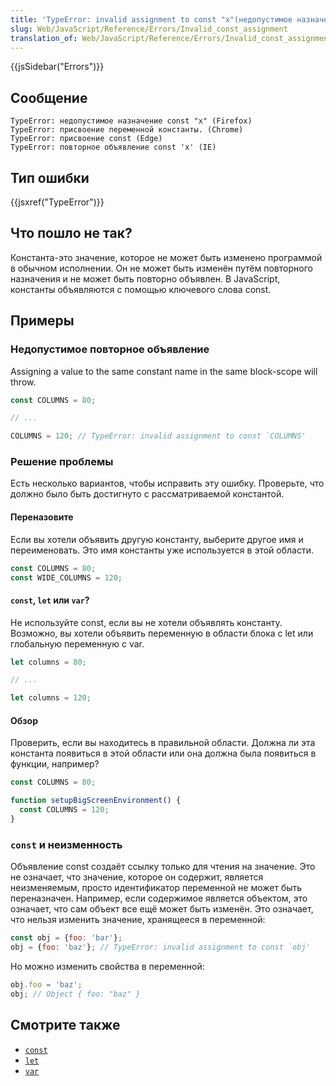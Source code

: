 ```yaml
---
title: 'TypeError: invalid assignment to const "x"(недопустимое назначение const "x")'
slug: Web/JavaScript/Reference/Errors/Invalid_const_assignment
translation_of: Web/JavaScript/Reference/Errors/Invalid_const_assignment
---
```


{{jsSidebar("Errors")}}

## Сообщение

```
TypeError: недопустимое назначение const "x" (Firefox)
TypeError: присвоение переменной константы. (Chrome)
TypeError: присвоение const (Edge)
TypeError: повторное объявление const 'x' (IE)
```

## Тип ошибки

{{jsxref("TypeError")}}

## Что пошло не так?

Константа-это значение, которое не может быть изменено программой в обычном исполнении. Он не может быть изменён путём повторного назначения и не может быть повторно объявлен. В JavaScript, константы объявляются с помощью ключевого слова const.

## Примеры

### Недопустимое повторное объявление

Assigning a value to the same constant name in the same block-scope will throw.

```js example-bad
const COLUMNS = 80;

// ...

COLUMNS = 120; // TypeError: invalid assignment to const `COLUMNS'
```

### Решение проблемы

Есть несколько вариантов, чтобы исправить эту ошибку. Проверьте, что должно было быть достигнуто с рассматриваемой константой.

#### Переназовите

Если вы хотели объявить другую константу, выберите другое имя и переименовать. Это имя константы уже используется в этой области.

```js example-good
const COLUMNS = 80;
const WIDE_COLUMNS = 120;
```

#### `const`, `let` или `var`?

Не используйте const, если вы не хотели объявлять константу. Возможно, вы хотели объявить переменную в области блока с let или глобальную переменную с var.

```js example-good
let columns = 80;

// ...

let columns = 120;
```

#### Обзор

Проверить, если вы находитесь в правильной области. Должна ли эта константа появиться в этой области или она должна была появиться в функции, например?

```js example-good
const COLUMNS = 80;

function setupBigScreenEnvironment() {
  const COLUMNS = 120;
}
```

### `const` и неизменность

Объявление const создаёт ссылку только для чтения на значение. Это не означает, что значение, которое он содержит, является неизменяемым, просто идентификатор переменной не может быть переназначен. Например, если содержимое является объектом, это означает, что сам объект все ещё может быть изменён. Это означает, что нельзя изменить значение, хранящееся в переменной:

```js example-bad
const obj = {foo: 'bar'};
obj = {foo: 'baz'}; // TypeError: invalid assignment to const `obj'
```

Но можно изменить свойства в переменной:

```js example-good
obj.foo = 'baz';
obj; // Object { foo: "baz" }
```

## Смотрите также

- [`const`](/ru/docs/Web/JavaScript/Reference/Statements/const)
- [`let`](/ru/docs/Web/JavaScript/Reference/Statements/let)
- [`var`](/ru/docs/Web/JavaScript/Reference/Statements/var)
